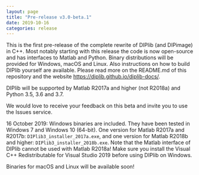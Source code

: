 ```yaml
---
layout: page
title: "Pre-release v3.0-beta.1"
date: 2019-10-16
categories: release
---
```


This is the first pre-release of the complete rewrite of DIPlib (and DIPimage) in C++.
Most notably starting with this release the code is now open-source and has interfaces
to Matlab and Python. Binary distributions will be provided for Windows, macOS and Linux.
Also instructions on how to build DIPlib yourself are available. Please read more on the
README.md of this repository and the website https://diplib.github.io/diplib-docs/.

DIPlib will be supported by Matlab R2017a and higher (not R2018a) and Python 3.5, 3.6 and 3.7.

We would love to receive your feedback on this beta and invite you to use the Issues service.

16 October 2019: Windows binaries are included. They have been tested in Windows 7 and Windows 10 (64-bit). 
One version for Matlab R2017a and R2017b: `DIPlib3_installer_2017a.exe`, and one version for Matlab R2018b
and higher: `DIPlib3_installer_2018b.exe`. Note that the Matlab interface of DIPlib cannot be used with
Matlab R2018a! Make sure you install the Visual C++ Redistributable for Visual Studio 2019 before using
DIPlib on Windows.

Binaries for macOS and Linux will be available soon!
